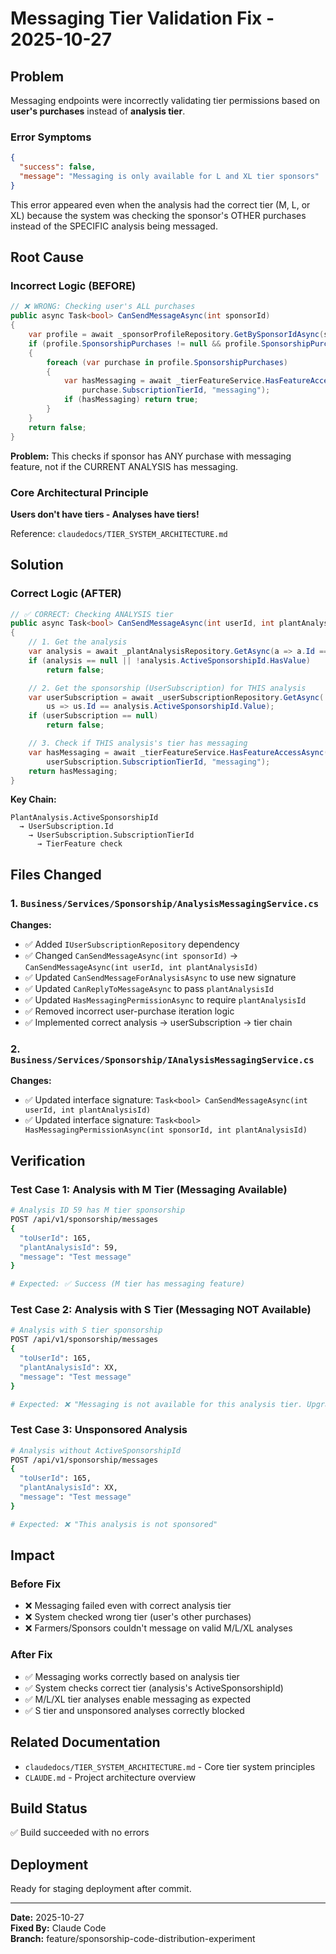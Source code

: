 # Messaging Tier Validation Fix - 2025-10-27

## Problem
Messaging endpoints were incorrectly validating tier permissions based on **user's purchases** instead of **analysis tier**.

### Error Symptoms
```json
{
  "success": false,
  "message": "Messaging is only available for L and XL tier sponsors"
}
```

This error appeared even when the analysis had the correct tier (M, L, or XL) because the system was checking the sponsor's OTHER purchases instead of the SPECIFIC analysis being messaged.

## Root Cause

### Incorrect Logic (BEFORE)
```csharp
// ❌ WRONG: Checking user's ALL purchases
public async Task<bool> CanSendMessageAsync(int sponsorId)
{
    var profile = await _sponsorProfileRepository.GetBySponsorIdAsync(sponsorId);
    if (profile.SponsorshipPurchases != null && profile.SponsorshipPurchases.Any())
    {
        foreach (var purchase in profile.SponsorshipPurchases)
        {
            var hasMessaging = await _tierFeatureService.HasFeatureAccessAsync(
                purchase.SubscriptionTierId, "messaging");
            if (hasMessaging) return true;
        }
    }
    return false;
}
```

**Problem:** This checks if sponsor has ANY purchase with messaging feature, not if the CURRENT ANALYSIS has messaging.

### Core Architectural Principle
**Users don't have tiers - Analyses have tiers!**

Reference: `claudedocs/TIER_SYSTEM_ARCHITECTURE.md`

## Solution

### Correct Logic (AFTER)
```csharp
// ✅ CORRECT: Checking ANALYSIS tier
public async Task<bool> CanSendMessageAsync(int userId, int plantAnalysisId)
{
    // 1. Get the analysis
    var analysis = await _plantAnalysisRepository.GetAsync(a => a.Id == plantAnalysisId);
    if (analysis == null || !analysis.ActiveSponsorshipId.HasValue) 
        return false;

    // 2. Get the sponsorship (UserSubscription) for THIS analysis
    var userSubscription = await _userSubscriptionRepository.GetAsync(
        us => us.Id == analysis.ActiveSponsorshipId.Value);
    if (userSubscription == null) 
        return false;

    // 3. Check if THIS analysis's tier has messaging
    var hasMessaging = await _tierFeatureService.HasFeatureAccessAsync(
        userSubscription.SubscriptionTierId, "messaging");
    return hasMessaging;
}
```

**Key Chain:**
```
PlantAnalysis.ActiveSponsorshipId 
  → UserSubscription.Id 
    → UserSubscription.SubscriptionTierId 
      → TierFeature check
```

## Files Changed

### 1. `Business/Services/Sponsorship/AnalysisMessagingService.cs`

**Changes:**
- ✅ Added `IUserSubscriptionRepository` dependency
- ✅ Changed `CanSendMessageAsync(int sponsorId)` → `CanSendMessageAsync(int userId, int plantAnalysisId)`
- ✅ Updated `CanSendMessageForAnalysisAsync` to use new signature
- ✅ Updated `CanReplyToMessageAsync` to pass `plantAnalysisId`
- ✅ Updated `HasMessagingPermissionAsync` to require `plantAnalysisId`
- ✅ Removed incorrect user-purchase iteration logic
- ✅ Implemented correct analysis → userSubscription → tier chain

### 2. `Business/Services/Sponsorship/IAnalysisMessagingService.cs`

**Changes:**
- ✅ Updated interface signature: `Task<bool> CanSendMessageAsync(int userId, int plantAnalysisId)`
- ✅ Updated interface signature: `Task<bool> HasMessagingPermissionAsync(int sponsorId, int plantAnalysisId)`

## Verification

### Test Case 1: Analysis with M Tier (Messaging Available)
```bash
# Analysis ID 59 has M tier sponsorship
POST /api/v1/sponsorship/messages
{
  "toUserId": 165,
  "plantAnalysisId": 59,
  "message": "Test message"
}

# Expected: ✅ Success (M tier has messaging feature)
```

### Test Case 2: Analysis with S Tier (Messaging NOT Available)
```bash
# Analysis with S tier sponsorship
POST /api/v1/sponsorship/messages
{
  "toUserId": 165,
  "plantAnalysisId": XX,
  "message": "Test message"
}

# Expected: ❌ "Messaging is not available for this analysis tier. Upgrade to M tier or higher"
```

### Test Case 3: Unsponsored Analysis
```bash
# Analysis without ActiveSponsorshipId
POST /api/v1/sponsorship/messages
{
  "toUserId": 165,
  "plantAnalysisId": XX,
  "message": "Test message"
}

# Expected: ❌ "This analysis is not sponsored"
```

## Impact

### Before Fix
- ❌ Messaging failed even with correct analysis tier
- ❌ System checked wrong tier (user's other purchases)
- ❌ Farmers/Sponsors couldn't message on valid M/L/XL analyses

### After Fix
- ✅ Messaging works correctly based on analysis tier
- ✅ System checks correct tier (analysis's ActiveSponsorshipId)
- ✅ M/L/XL tier analyses enable messaging as expected
- ✅ S tier and unsponsored analyses correctly blocked

## Related Documentation
- `claudedocs/TIER_SYSTEM_ARCHITECTURE.md` - Core tier system principles
- `CLAUDE.md` - Project architecture overview

## Build Status
✅ Build succeeded with no errors

## Deployment
Ready for staging deployment after commit.

---
**Date:** 2025-10-27  
**Fixed By:** Claude Code  
**Branch:** feature/sponsorship-code-distribution-experiment
